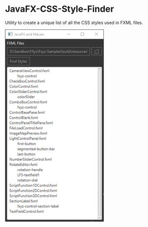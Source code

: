 # JavaFX-CSS-Style-Finder
Utility to create a unique list of all the CSS styles used in FXML files.

![Screen Capture](https://raw.githubusercontent.com/rennemannt/JavaFX-CSS-Style-Finder/master/screen_cap/JavaFxCssStyleFinder.png "JavaFX CSS Style Finder")
